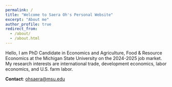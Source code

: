 ```yaml
---
permalink: /
title: "Welcome to Saera Oh's Personal Website"
excerpt: "About me"
author_profile: true
redirect_from: 
  - /about/
  - /about.html
---
```


Hello, I am PhD Candidate in Economics and Agriculture, Food & Resource Economics at the Michigan State University on the 2024-2025 job market.
My research interests are international trade, development economics, labor economics, and U.S. farm labor. 

**Contact**: ohsaera@msu.edu





